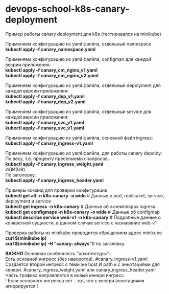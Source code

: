 # devops-school-k8s-canary-deployment  
Пример работы canary deployment для k8s (тестировался на minikube)  

Применяем конфигурацию из yaml фалйла, отдельный namespace  
**kubectl apply -f canary_namespace.yaml**  

Применяем конфигурацию из yaml фалйла, configman для каждой весрии приложения:  
**kubectl apply -f canary_cm_nginx_v1.yaml**  
**kubectl apply -f canary_cm_nginx_v2.yaml**  

Применяем конфигурацию из yaml фалйла, отдельный depolyment для каждой версии приложения:  
**kubectl apply -f canary_dep_v1.yaml**  
**kubectl apply -f canary_dep_v2.yaml**  

Применяем конфигурацию из yaml фалйла, отдельный service для каждой версии приложения:  
**kubectl apply -f canary_svc_v1.yaml**  
**kubectl apply -f canary_svc_v1.yaml**  

Применяем конфигурацию из yaml фалйла, основной файл ingress:  
**kubectl apply -f canary_ingress-v1.yaml**  

Применяем конфигурацию из yaml фалйла, для работы сanary depoloy:  
По весу, т.е. проценту преселыемых запросов.  
**kubectl apply -f canary_ingress_weight.yaml**  
ИЛИ(OR)  
По заголовку:  
**kubectl apply -f canary_ingress_header.yaml**  
  
Примеры команд для проверки конфигурации.  
**kubectl get all -n k8s-canary -o wide** # Данные о pod, replicaset, service, deployment и service  
**kubectl get ingress -n k8s-canary** # Данные об экземплярах ingress  
**kubectl get configmaps -n k8s-canary -o wide** # Данные об configmap  
**kubectl describe service web-v1 -n k8s-canary** # Подробные данные о конкретной сущности, в данном случае service  с назнавание web-v1  
  
Проверка работы из minikube проводится обращением адрес minikube  
**curl $(minikube ip)**  
**curl $(minikube ip) -H "canary: always"**# по загаловку.
  
**ВАЖНО** 
Основная особенность "архитектуры":  
Есть основной ингресс (без наворотов). #canary_ingress-v1.yaml  
Cоздается второй ингресс с теми же host И path и с аннотациями для кенери. #canary_ingress_weight.yaml или canary_ingress_header.yaml  
Часть трафика направляется в новый кенери ингресс.  
! Если основного ингресса нет - тот, что с кенери аннотациями игнорируется !  
